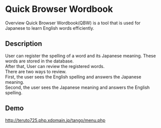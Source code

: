 Quick Browser Wordbook
====

Overview
Quick Browser Wordbook(QBW) is a tool that is used for Japanese to learn English words efficiently.

## Description
User can register the spelling of a word and its Japanese meaning. These words are stored in the database.  
After that, User can review the registered words.  
There are two ways to review.  
First, the user sees the English spelling and answers the Japanese meaning.  
Second, the user sees the Japanese meaning and answers the English spelling.  


## Demo
http://teruto725.php.xdomain.jp/tango/menu.php
